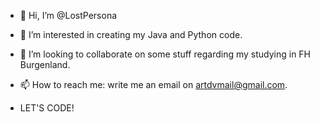 - 👋 Hi, I’m @LostPersona

- 👀 I’m interested in creating my Java and Python code.

- 💞️ I’m looking to collaborate on some stuff regarding my studying in FH Burgenland.

- 📫 How to reach me: write me an email on artdvmail@gmail.com.

- LET'S CODE!

